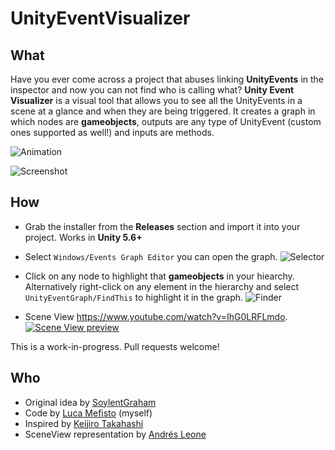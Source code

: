 # UnityEventVisualizer

<h2>What</h2>
Have you ever come across a project that abuses linking <b>UnityEvents</b> in the inspector and now you can not find who is calling what?
<b>Unity Event Visualizer</b> is a visual tool that allows you to see all the UnityEvents in a scene at a glance and when they are being triggered. It creates a graph in which nodes are <b>gameobjects</b>, outputs are any type of UnityEvent (custom ones supported as well!) and inputs are methods.

![Animation](https://media.giphy.com/media/cA3VUiWT0FIlKebCRS/giphy.gif)

![Screenshot](https://i.gyazo.com/414775c117a536f14c2a4103202798c7.png)

<h2>How</h2>

- Grab the installer from the <b>Releases</b> section and import it into your project. Works in <b>Unity 5.6+</b>

- Select ```Windows/Events Graph Editor``` you can open the graph.
![Selector](https://media.giphy.com/media/l1J9LcPkjgvxoUsBW/giphy.gif)

- Click on any node to highlight that <b>gameobjects</b> in your hiearchy. Alternatively right-click on any element in the hierarchy and select ```UnityEventGraph/FindThis``` to highlight it in the graph.
![Finder](https://media.giphy.com/media/3ohhwhMwWW0URb8mfS/giphy.gif)

- Scene View https://www.youtube.com/watch?v=IhG0LRFLmdo.
[![Scene View preview](http://i3.ytimg.com/vi/IhG0LRFLmdo/hqdefault.jpg)](https://www.youtube.com/watch?v=IhG0LRFLmdo)

This is a work-in-progress. Pull requests welcome!

<h2>Who</h2>

- Original idea by [SoylentGraham](https://github.com/SoylentGraham)
- Code by [Luca Mefisto](https://github.com/MephestoKhaan) (myself)
- Inspired by [Keijiro Takahashi](https://github.com/keijiro)
- SceneView representation by [Andrés Leone](https://github.com/forestrf)
